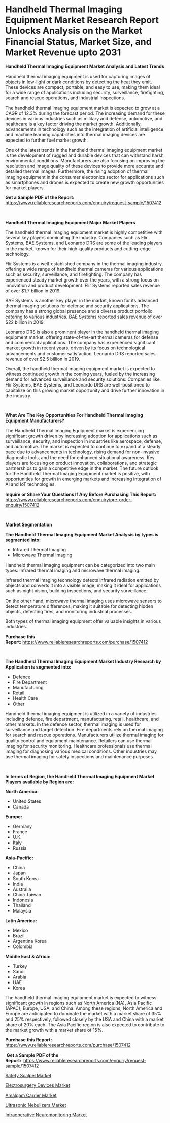 <p><h1>Handheld Thermal Imaging Equipment Market Research Report Unlocks Analysis on the Market Financial Status, Market Size, and Market Revenue upto 2031</h1></p><p><strong>Handheld Thermal Imaging Equipment Market Analysis and Latest Trends</strong></p>
<p><p>Handheld thermal imaging equipment is used for capturing images of objects in low-light or dark conditions by detecting the heat they emit. These devices are compact, portable, and easy to use, making them ideal for a wide range of applications including security, surveillance, firefighting, search and rescue operations, and industrial inspections.</p><p>The handheld thermal imaging equipment market is expected to grow at a CAGR of 12.3% during the forecast period. The increasing demand for these devices in various industries such as military and defense, automotive, and healthcare is a key factor driving the market growth. Additionally, advancements in technology such as the integration of artificial intelligence and machine learning capabilities into thermal imaging devices are expected to further fuel market growth.</p><p>One of the latest trends in the handheld thermal imaging equipment market is the development of rugged and durable devices that can withstand harsh environmental conditions. Manufacturers are also focusing on improving the resolution and image quality of these devices to provide more accurate and detailed thermal images. Furthermore, the rising adoption of thermal imaging equipment in the consumer electronics sector for applications such as smartphones and drones is expected to create new growth opportunities for market players.</p></p>
<p><strong>Get a Sample PDF of the Report:&nbsp;</strong> <a href="https://www.reliableresearchreports.com/enquiry/request-sample/1507412">https://www.reliableresearchreports.com/enquiry/request-sample/1507412</a></p>
<p>&nbsp;</p>
<p><strong>Handheld Thermal Imaging Equipment Major Market Players</strong></p>
<p><p>The handheld thermal imaging equipment market is highly competitive with several key players dominating the industry. Companies such as Flir Systems, BAE Systems, and Leonardo DRS are some of the leading players in the market, known for their high-quality products and cutting-edge technology.</p><p>Flir Systems is a well-established company in the thermal imaging industry, offering a wide range of handheld thermal cameras for various applications such as security, surveillance, and firefighting. The company has experienced steady market growth over the years, with a strong focus on innovation and product development. Flir Systems reported sales revenue of over $1.7 billion in 2019.</p><p>BAE Systems is another key player in the market, known for its advanced thermal imaging solutions for defense and security applications. The company has a strong global presence and a diverse product portfolio catering to various industries. BAE Systems reported sales revenue of over $22 billion in 2019.</p><p>Leonardo DRS is also a prominent player in the handheld thermal imaging equipment market, offering state-of-the-art thermal cameras for defense and commercial applications. The company has experienced significant market growth in recent years, driven by its focus on technological advancements and customer satisfaction. Leonardo DRS reported sales revenue of over $2.5 billion in 2019.</p><p>Overall, the handheld thermal imaging equipment market is expected to witness continued growth in the coming years, fueled by the increasing demand for advanced surveillance and security solutions. Companies like Flir Systems, BAE Systems, and Leonardo DRS are well-positioned to capitalize on this growing market opportunity and drive further innovation in the industry.</p></p>
<p>&nbsp;</p>
<p><strong>What Are The Key Opportunities For Handheld Thermal Imaging Equipment Manufacturers?</strong></p>
<p><p>The Handheld Thermal Imaging Equipment market is experiencing significant growth driven by increasing adoption for applications such as surveillance, security, and inspection in industries like aerospace, defense, and automotive. The market is expected to continue to expand at a steady pace due to advancements in technology, rising demand for non-invasive diagnostic tools, and the need for enhanced situational awareness. Key players are focusing on product innovation, collaborations, and strategic partnerships to gain a competitive edge in the market. The future outlook for the Handheld Thermal Imaging Equipment market is positive, with opportunities for growth in emerging markets and increasing integration of AI and IoT technologies.</p></p>
<p><strong>Inquire or Share Your Questions If Any Before Purchasing This Report:</strong> <a href="https://www.reliableresearchreports.com/enquiry/pre-order-enquiry/1507412">https://www.reliableresearchreports.com/enquiry/pre-order-enquiry/1507412</a></p>
<p>&nbsp;</p>
<p><strong>Market Segmentation</strong></p>
<p><strong>The Handheld Thermal Imaging Equipment Market Analysis by types is segmented into:</strong></p>
<p><ul><li>Infrared Thermal Imaging</li><li>Microwave Thermal imaging</li></ul></p>
<p><p>Handheld thermal imaging equipment can be categorized into two main types: infrared thermal imaging and microwave thermal imaging. </p><p>Infrared thermal imaging technology detects infrared radiation emitted by objects and converts it into a visible image, making it ideal for applications such as night vision, building inspections, and security surveillance. </p><p>On the other hand, microwave thermal imaging uses microwave sensors to detect temperature differences, making it suitable for detecting hidden objects, detecting fires, and monitoring industrial processes. </p><p>Both types of thermal imaging equipment offer valuable insights in various industries.</p></p>
<p><strong>Purchase this Report:&nbsp;</strong><a href="https://www.reliableresearchreports.com/purchase/1507412">https://www.reliableresearchreports.com/purchase/1507412</a></p>
<p>&nbsp;</p>
<p><strong>The Handheld Thermal Imaging Equipment Market Industry Research by Application is segmented into:</strong></p>
<p><ul><li>Defence</li><li>Fire Department</li><li>Manufacturing</li><li>Retail</li><li>Health Care</li><li>Other</li></ul></p>
<p><p>Handheld thermal imaging equipment is utilized in a variety of industries including defence, fire department, manufacturing, retail, healthcare, and other markets. In the defence sector, thermal imaging is used for surveillance and target detection. Fire departments rely on thermal imaging for search and rescue operations. Manufacturers utilize thermal imaging for quality control and equipment maintenance. Retailers can use thermal imaging for security monitoring. Healthcare professionals use thermal imaging for diagnosing various medical conditions. Other industries may use thermal imaging for safety inspections and maintenance purposes.</p></p>
<p>&nbsp;</p>
<p><strong>In terms of Region, the Handheld Thermal Imaging Equipment Market Players available by Region are:</strong></p>
<p>
    <p> <strong> North America: </strong>
        <ul>
            <li>United States</li>
            <li>Canada</li>
        </ul>
        </p> 
    <p> <strong> Europe: </strong>
        <ul>
            <li>Germany</li>
            <li>France</li>
            <li>U.K.</li>
            <li>Italy</li>
            <li>Russia</li>
        </ul>
        </p> 
    <p> <strong> Asia-Pacific: </strong>
        <ul>
            <li>China</li>
            <li>Japan</li>
            <li>South Korea</li>
            <li>India</li>
            <li>Australia</li>
            <li>China Taiwan</li>
            <li>Indonesia</li>
            <li>Thailand</li>
            <li>Malaysia</li>
        </ul>
        </p> 
    <p> <strong> Latin America: </strong>
        <ul>
            <li>Mexico</li>
            <li>Brazil</li>
            <li>Argentina Korea</li>
            <li>Colombia</li>
        </ul>
        </p> 
    <p> <strong> Middle East & Africa: </strong>
        <ul>
            <li>Turkey</li>
            <li>Saudi</li>
            <li>Arabia</li>
            <li>UAE</li>
            <li>Korea</li>
        </ul>
    </p>
    </p>
<p><p>The handheld thermal imaging equipment market is expected to witness significant growth in regions such as North America (NA), Asia Pacific (APAC), Europe, USA, and China. Among these regions, North America and Europe are anticipated to dominate the market with a market share of 35% and 25% respectively, followed closely by the USA and China with a market share of 20% each. The Asia Pacific region is also expected to contribute to the market growth with a market share of 15%.</p></p>
<p><strong>Purchase this Report: </strong><a href="https://www.reliableresearchreports.com/purchase/1507412">https://www.reliableresearchreports.com/purchase/1507412</a></p>
<p>&nbsp;<strong>Get a Sample PDF of the Report:&nbsp;&nbsp;</strong><a href="https://www.reliableresearchreports.com/enquiry/request-sample/1507412">https://www.reliableresearchreports.com/enquiry/request-sample/1507412</a></p>
<p><strong></strong></p>
<p><p><a href="https://medium.com/@sk99912151/safety-scalpel-market-competitive-analysis-market-trends-and-forecast-to-2031-c01fb0f9d6fa">Safety Scalpel Market</a></p><p><a href="https://medium.com/@anmolreportprime/electrosurgery-devices-market-trends-forecast-and-competitive-analysis-to-2031-623af40ae3e0">Electrosurgery Devices Market</a></p><p><a href="https://medium.com/@deirdreclark76/amalgam-carrier-market-outlook-industry-overview-and-forecast-2024-to-2031-37207bfd5596">Amalgam Carrier Market</a></p><p><a href="https://medium.com/@sk99912151/ultrasonic-nebulizers-market-exploring-market-share-market-trends-and-future-growth-c1c5477a5eab">Ultrasonic Nebulizers Market</a></p><p><a href="https://medium.com/@anmolreportprime/analyzing-intraoperative-neuromonitoring-market-global-industry-perspective-and-forecast-2024-to-3fb83b811b83">Intraoperative Neuromonitoring Market</a></p></p>